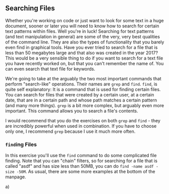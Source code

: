 ## Searching Files
Whether you're working on code or just want to look for some text in a huge document, sooner or later you will need to know how to search for certain text patterns within files. Well you're in luck! Searching for text patterns (and text manipulation in general) are some of the very, very best qualities of the command line. They are also the types of functionality that you barely even find in graphical tools. Have you ever tried to search for a file that is less than 50 megabytes large and that also was created in the year 2017? This would be a very sensible thing to do if you want to search for a text file you have recently worked on, but that you can't remember the name of. You can even search that text file for keywords.

We're going to take at the arguably the two most important commands that perform "search-like" operations. Their names are `grep` and `find`. `find`, is quite self explanatory: It is a command that is used for finding certain files. You can search for files that were created by a certain user, at a certain date, that are in a certain path and whose path matches a certain pattern (and many more things). `grep` is a bit more complex, but arguably even more important. This command allows you to search a file's contents.

I would recommend that you do the exercises on both `grep` and `find` - they are incredibly powerful when used in combination. If you have to choose only one, I recommend `grep` because I use it much more often.

### `find`ing Files

In this exercise you'll use the `find` command to do some complicated file finding. Note that you can "chain" filters, so for searching for a file that is called "asdf" and has size less than 50MB, you can do `find -name asdf -size -50M`. As usual, there are some more examples at the bottom of the manpage.

a) 
